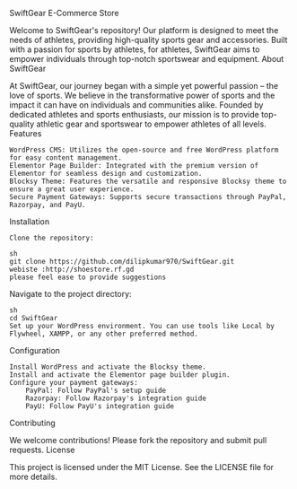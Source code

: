 SwiftGear E-Commerce Store

Welcome to SwiftGear's repository! Our platform is designed to meet the needs of athletes, providing high-quality sports gear and accessories. Built with a passion for sports by athletes, for athletes, SwiftGear aims to empower individuals through top-notch sportswear and equipment.
About SwiftGear

At SwiftGear, our journey began with a simple yet powerful passion – the love of sports. We believe in the transformative power of sports and the impact it can have on individuals and communities alike. Founded by dedicated athletes and sports enthusiasts, our mission is to provide top-quality athletic gear and sportswear to empower athletes of all levels.
Features

    WordPress CMS: Utilizes the open-source and free WordPress platform for easy content management.
    Elementor Page Builder: Integrated with the premium version of Elementor for seamless design and customization.
    Blocksy Theme: Features the versatile and responsive Blocksy theme to ensure a great user experience.
    Secure Payment Gateways: Supports secure transactions through PayPal, Razorpay, and PayU.

Installation

    Clone the repository:

    sh 
    git clone https://github.com/dilipkumar970/SwiftGear.git
    webiste :http://shoestore.rf.gd 
    please feel ease to provide suggestions

Navigate to the project directory:


    sh
    cd SwiftGear
    Set up your WordPress environment. You can use tools like Local by Flywheel, XAMPP, or any other preferred method.

Configuration

    Install WordPress and activate the Blocksy theme.
    Install and activate the Elementor page builder plugin.
    Configure your payment gateways:
        PayPal: Follow PayPal's setup guide
        Razorpay: Follow Razorpay's integration guide
        PayU: Follow PayU's integration guide

Contributing

We welcome contributions! Please fork the repository and submit pull requests.
License

This project is licensed under the MIT License. See the LICENSE file for more details.
